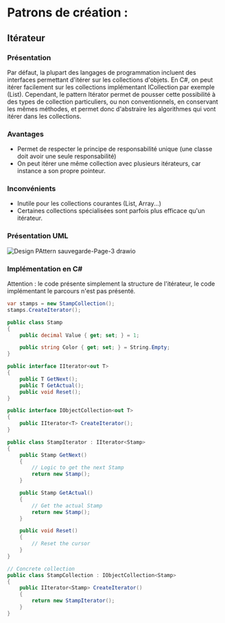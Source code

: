 # Patrons de création :

## Itérateur

### Présentation

Par défaut, la plupart des langages de programmation incluent des interfaces permettant d'itérer sur les collections d'objets. En C#, on peut itérer facilement sur les collections implémentant ICollection par exemple (List).
Cependant, le pattern Itérator permet de pousser cette possibilité à des types de collection particuliers, ou non conventionnels, en conservant les mêmes méthodes, et permet donc d'abstraire les algorithmes qui vont itérer dans les collections.

### Avantages

* Permet de respecter le principe de responsabilité unique (une classe doit avoir une seule responsabilité)
* On peut itérer une même collection avec plusieurs itérateurs, car instance a son propre pointeur.

### Inconvénients
* Inutile pour les collections courantes (List, Array...)
* Certaines collections spécialisées sont parfois plus efficace qu'un itérateur.

### Présentation UML
![Design PAttern sauvegarde-Page-3 drawio](https://github.com/Enfyyys/DP-Groupe1/assets/105907677/08e21cb3-8fd6-4b75-9a6a-802d77489391)


### Implémentation en C#
Attention : le code présente simplement la structure de l'itérateur, le code implémentant le parcours n'est pas présenté.

```C#
var stamps = new StampCollection();
stamps.CreateIterator();

public class Stamp
{
    public decimal Value { get; set; } = 1;

    public string Color { get; set; } = String.Empty;
}

public interface IIterator<out T>
{
    public T GetNext();
    public T GetActual();
    public void Reset();
}

public interface IObjectCollection<out T>
{
    public IIterator<T> CreateIterator();
}

public class StampIterator : IIterator<Stamp>
{
    public Stamp GetNext()
    {
        // Logic to get the next Stamp
        return new Stamp();
    }

    public Stamp GetActual()
    {
        // Get the actual Stamp
        return new Stamp();
    }

    public void Reset()
    {
        // Reset the cursor
    }
}

// Concrete collection
public class StampCollection : IObjectCollection<Stamp>
{
    public IIterator<Stamp> CreateIterator()
    {
        return new StampIterator();
    }
}
```
